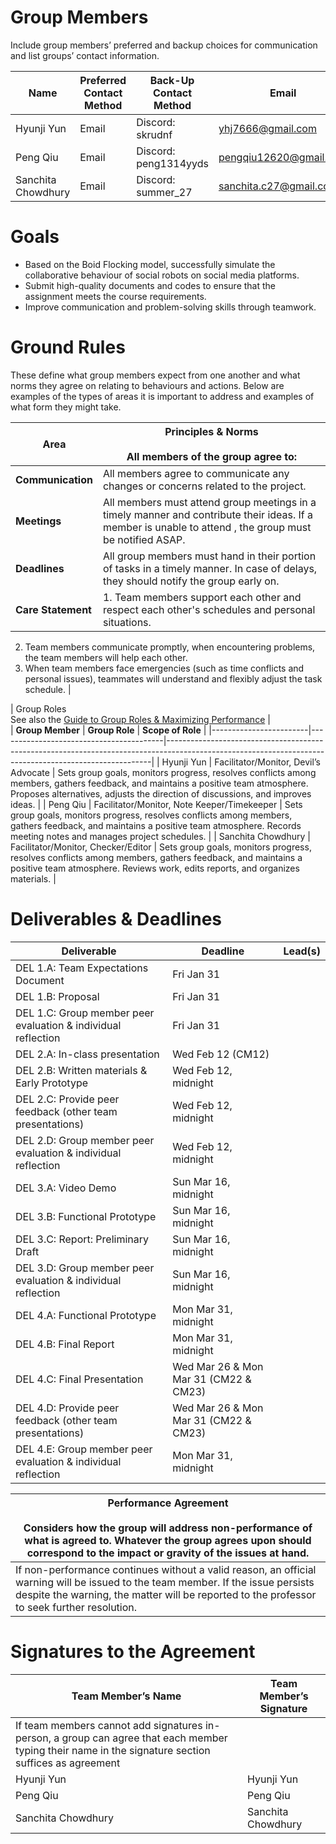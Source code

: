# Group Members

Include group members’ preferred and backup choices for communication and list groups’ contact information.

| Name | Preferred Contact Method | Back-Up Contact Method | Email | WhatsApp/Phone |
| --- | --- | --- | --- | --- |
|Hyunji Yun |Email     |Discord: skrudnf    |yhj7666@gmail.com     |4163056056     |
|Peng Qiu   |Email     |Discord: peng1314yyds     |pengqiu12620@gmail.com     |6476712756     |
|Sanchita Chowdhury     |Email   | Discord: summer_27  | sanchita.c27@gmail.com  |6475151968     |

# Goals 
- Based on the Boid Flocking model, successfully simulate the collaborative behaviour of social robots on social media platforms.
- Submit high-quality documents and codes to ensure that the assignment meets the course requirements.
- Improve communication and problem-solving skills through teamwork.

# Ground Rules

These define what group members expect from one another and what norms they agree on relating to behaviours and actions. Below are examples of the types of areas it is important to address and examples of what form they might take.  

| **Area** | **Principles & Norms**<br><br>All members of the group agree to: |
| --- | --- |
| **Communication** | All members agree to communicate any changes or concerns related to the project.    |
| **Meetings** | All members must attend group meetings in a timely manner and contribute their ideas. If a member is unable to attend , the group must be notified ASAP.    |
| **Deadlines** | All group members must hand in their portion of tasks in a timely manner. In case of delays, they should notify the group early on.    |
| **Care Statement** |1. Team members support each other and respect each other's schedules and personal situations.
2. Team members communicate promptly, when encountering problems, the team members will help each other.
3. When team members face emergencies (such as time conflicts and personal issues), teammates will understand and flexibly adjust the task schedule. |


| Group Roles  <br>See also the [Guide to Group Roles & Maximizing Performance](https://learningcommons.yorku.ca/wp-content/uploads/2021/01/Guide-Group-Roles.pdf) |    
| **Group Member**      | **Group Role**                          | **Scope of Role**                                                                                                                                      |
|------------------------|-----------------------------------------|--------------------------------------------------------------------------------------------------------------------------------------------------------|
| Hyunji Yun            | Facilitator/Monitor, Devil’s Advocate  | Sets group goals, monitors progress, resolves conflicts among members, gathers feedback, and maintains a positive team atmosphere. Proposes alternatives, adjusts the direction of discussions, and improves ideas. |
| Peng Qiu              | Facilitator/Monitor, Note Keeper/Timekeeper | Sets group goals, monitors progress, resolves conflicts among members, gathers feedback, and maintains a positive team atmosphere. Records meeting notes and manages project schedules. |
| Sanchita Chowdhury    | Facilitator/Monitor, Checker/Editor    | Sets group goals, monitors progress, resolves conflicts among members, gathers feedback, and maintains a positive team atmosphere. Reviews work, edits reports, and organizes materials. |


# Deliverables & Deadlines

| Deliverable | Deadline          | Lead(s) |
|-------------|-------------------|---------|
| DEL 1.A: Team Expectations Document | Fri Jan 31         |         |
| DEL 1.B: Proposal                 | Fri Jan 31         |         |
| DEL 1.C: Group member peer evaluation & individual reflection | Fri Jan 31         |         |
| DEL 2.A: In-class presentation    | Wed Feb 12 (CM12)  |         |
| DEL 2.B: Written materials & Early Prototype | Wed Feb 12, midnight |         |
| DEL 2.C: Provide peer feedback (other team presentations) | Wed Feb 12, midnight |         |
| DEL 2.D: Group member peer evaluation & individual reflection | Wed Feb 12, midnight |         |
| DEL 3.A: Video Demo               | Sun Mar 16, midnight |         |
| DEL 3.B: Functional Prototype     | Sun Mar 16, midnight |         |
| DEL 3.C: Report: Preliminary Draft | Sun Mar 16, midnight |         |
| DEL 3.D: Group member peer evaluation & individual reflection | Sun Mar 16, midnight |         |
| DEL 4.A: Functional Prototype     | Mon Mar 31, midnight |         |
| DEL 4.B: Final Report             | Mon Mar 31, midnight |         |
| DEL 4.C: Final Presentation       | Wed Mar 26 & Mon Mar 31 (CM22 & CM23) |         |
| DEL 4.D: Provide peer feedback (other team presentations) | Wed Mar 26 & Mon Mar 31 (CM22 & CM23) |         |
| DEL 4.E: Group member peer evaluation & individual reflection | Mon Mar 31, midnight |         |


| Performance Agreement<br><br>Considers how the group will address non-performance of what is agreed to. Whatever the group agrees upon should correspond to the impact or gravity of the issues at hand. |
| --- |
|If non-performance continues without a valid reason, an official warning will be issued to the team member. If the issue persists despite the warning, the matter will be reported to the professor to seek further resolution.     |

# Signatures to the Agreement

| Team Member’s Name | Team Member’s Signature |
| --- | --- |
| If team members cannot add signatures in-person, a group can agree that each member typing their name in the signature section suffices as agreement |     |
|Hyunji Yun     |Hyunji Yun     |
|Peng Qiu       |Peng Qiu       |
|Sanchita Chowdhury     |Sanchita Chowdhury     |

